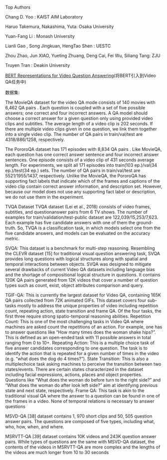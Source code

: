 Top Authors

Chang D. Yoo : KAIST AIM Laboratory

Haruo Takemura, Nakashima, Yuta: Osaka University

Yuan-Fang Li : Monash University

Lianli Gao , Song Jingkuan, HengTao Shen : UESTC

Zhou Zhao, Jun XIAO, Yueting Zhuang, Deng Cai, Fei Wu, Siliang Tang: ZJU

Truyen Tran : Deakin University

[BERT Representations for Video Question Answering](https://www.semanticscholar.org/paper/39b2d8b8233a53dc7eadb819c52213369dff8648)(将BERT引入到Video QA任务中)

数据集:

The MovieQA dataset for the video QA mode consists of 140 movies with 6,462 QA pairs . Each question is coupled with a set of five possible answers; one correct and four incorrect answers. A QA model should choose a correct answer for a given question only using provided video clips and subtitles. The average length of a video clip is 202 seconds. If there are multiple video clips given in one question, we link them together into a single video clip. The number of QA pairs in train/val/test are 4318/886/1258, respectively.

The PororoQA dataset has 171 episodes with 8,834 QA pairs . Like MovieQA, each question has one correct answer sentence and four incorrect answer sentences. One episode consists of a video clip of 431 seconds average length. For experiments, we split all 171 episodes into train(103 ep.)/val(34 ep.)/test(34 ep.) sets. The number of QA pairs in train/val/test are 5521/1955/1437, respectively. Unlike the MovieQA, the PororoQA has supporting fact labels that indicate which of the frames and captions of the video clip contain correct answer information, and description set. However, because our model does not use any supporting fact label or description, we do not use them in the experiment.

TVQA Dataset TVQA dataset (Lei et al., 2018) consists of video frames, subtitles, and questionanswer pairs from 6 TV shows. The number of examples for train/validation/test-public dataset are 122,039/15,253/7,623. Each example has five candidate answers with one of them the ground-truth. So, TVQA is a classification task, in which models select one from the five candidate answers, and models can be evaluated on the accuracy metric.

SVQA: This dataset is a benchmark for multi-step reasoning. Resembling the CLEVR dataset [15] for traditional visual question answering task, SVQA provides long questions with logical structures along with spatial and temporal interactions between objects. SVQA was designed to mitigate several drawbacks of current Video QA datasets including language bias and the shortage of compositional logical structure in questions. It contains 120K QA pairs generated from 12K videos that cover a number of question types such as count, exist, object attributes comparison and query.

TGIF-QA: This is currently the largest dataset for Video QA, containing 165K QA pairs collected from 72K animated GIFs. This dataset covers four sub-tasks mostly to address the unique properties of video including repetition count, repeating action, state transition and frame QA. Of the four tasks, the first three require strong spatio-temporal reasoning abilities. Repetition Count: This is one of the most challenging tasks in Video QA where machines are asked count the repetitions of an action. For example, one has to answer questions like “How many times does the woman shake hips?”. This is defined as an open-ended task with 11 possible answers in total ranging from 0 to 10+. Repeating Action: This is a multiple choice task of five answer candidates corresponding to one question. The task is to identify the action that is repeated for a given number of times in the video (e.g. “what does the dog do 4 times?”). State Transition: This is also a multiplechoice task asking machines to perceive the transition between two states/events.  There are certain states characterized in the dataset including facial expressions, actions, places and object properties. Questions like “What does the woman do before turn to the right side?” and “What does the woman do after look left side?” aim at identifying previous state and next state, respectively. Frame QA: This task is akin to the traditional visual QA where the answer to a question can be found in one of the frames in a video. None of temporal relations is necessary to answer questions

MSVD-QA [38] dataset contains 1, 970 short clips and 50, 505 question answer pairs. The questions are composed of five types, including what, who, how, when, and where.

MSRVTT-QA [39] dataset contains 10K videos and 243K question answer pairs. While types of questions are the same with MSVD-QA dataset, the contents of the videos in MSRVTT-QA are more complex and the lengths of the videos are much longer from 10 to 30 seconds



